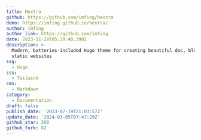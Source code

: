 ```yaml
---
title: Hextra
github: https://github.com/imfing/hextra
demo: https://imfing.github.io/hextra/
author: imfing
author_link: https://github.com/imfing
date: 2023-11-28T05:29:40.390Z
description: >-
  Modern, batteries-included Hugo theme for creating beautiful doc, blog and
  static websites
ssg:
  - Hugo
css:
  - Tailwind
cms:
  - Markdown
category:
  - Documentation
draft: false
publish_date: '2023-07-19T21:03:57Z'
update_date: '2024-03-05T07:47:29Z'
github_star: 266
github_fork: 82
---
```

